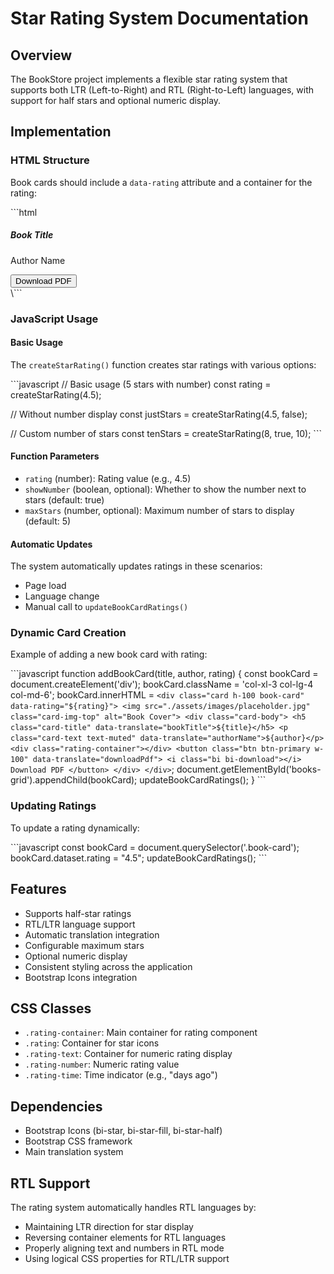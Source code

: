 # Star Rating System Documentation

## Overview
The BookStore project implements a flexible star rating system that supports both LTR (Left-to-Right) and RTL (Right-to-Left) languages, with support for half stars and optional numeric display.

## Implementation

### HTML Structure
Book cards should include a `data-rating` attribute and a container for the rating:

\```html
<div class="card h-100 book-card" data-rating="4">
    <div class="card-body">
        <h5 class="card-title" data-translate="bookTitle">Book Title</h5>
        <p class="card-text text-muted" data-translate="authorName">Author Name</p>
        <div class="rating-container">
            <!-- Rating will be inserted by JavaScript -->
        </div>
        <button class="btn btn-primary w-100" data-translate="downloadPdf">
            <i class="bi bi-download"></i> Download PDF
        </button>
    </div>
</div>
\```

### JavaScript Usage

#### Basic Usage
The `createStarRating()` function creates star ratings with various options:

\```javascript
// Basic usage (5 stars with number)
const rating = createStarRating(4.5);

// Without number display
const justStars = createStarRating(4.5, false);

// Custom number of stars
const tenStars = createStarRating(8, true, 10);
\```

#### Function Parameters
- `rating` (number): Rating value (e.g., 4.5)
- `showNumber` (boolean, optional): Whether to show the number next to stars (default: true)
- `maxStars` (number, optional): Maximum number of stars to display (default: 5)

#### Automatic Updates
The system automatically updates ratings in these scenarios:
- Page load
- Language change
- Manual call to `updateBookCardRatings()`

### Dynamic Card Creation
Example of adding a new book card with rating:

\```javascript
function addBookCard(title, author, rating) {
    const bookCard = document.createElement('div');
    bookCard.className = 'col-xl-3 col-lg-4 col-md-6';
    bookCard.innerHTML = `
        <div class="card h-100 book-card" data-rating="${rating}">
            <img src="./assets/images/placeholder.jpg" class="card-img-top" alt="Book Cover">
            <div class="card-body">
                <h5 class="card-title" data-translate="bookTitle">${title}</h5>
                <p class="card-text text-muted" data-translate="authorName">${author}</p>
                <div class="rating-container"></div>
                <button class="btn btn-primary w-100" data-translate="downloadPdf">
                    <i class="bi bi-download"></i> Download PDF
                </button>
            </div>
        </div>
    `;
    document.getElementById('books-grid').appendChild(bookCard);
    updateBookCardRatings();
}
\```

### Updating Ratings
To update a rating dynamically:

\```javascript
const bookCard = document.querySelector('.book-card');
bookCard.dataset.rating = "4.5";
updateBookCardRatings();
\```

## Features
- Supports half-star ratings
- RTL/LTR language support
- Automatic translation integration
- Configurable maximum stars
- Optional numeric display
- Consistent styling across the application
- Bootstrap Icons integration

## CSS Classes
- `.rating-container`: Main container for rating component
- `.rating`: Container for star icons
- `.rating-text`: Container for numeric rating display
- `.rating-number`: Numeric rating value
- `.rating-time`: Time indicator (e.g., "days ago")

## Dependencies
- Bootstrap Icons (bi-star, bi-star-fill, bi-star-half)
- Bootstrap CSS framework
- Main translation system

## RTL Support
The rating system automatically handles RTL languages by:
- Maintaining LTR direction for star display
- Reversing container elements for RTL languages
- Properly aligning text and numbers in RTL mode
- Using logical CSS properties for RTL/LTR support